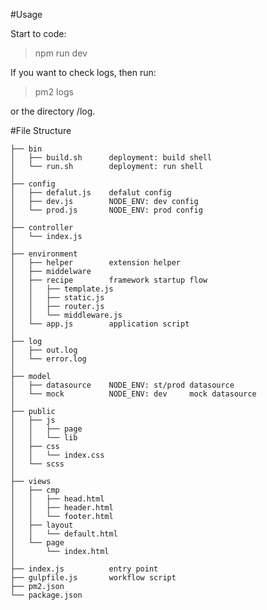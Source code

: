 #Usage

Start to code:

> npm run dev

If you want to check logs, then run:

> pm2 logs

or the directory /log.



#File Structure

    ├── bin
    │   ├── build.sh      deployment: build shell
    │   └── run.sh        deployment: run shell
    │
    ├── config
    │   ├── defalut.js    defalut config
    │   ├── dev.js        NODE_ENV: dev config
    │   └── prod.js       NODE_ENV: prod config
    │
    ├── controller
    │   └── index.js
    │
    ├── environment
    │   ├── helper        extension helper
    │   ├── middelware
    │   ├── recipe        framework startup flow
    │   │   ├── template.js
    │   │   ├── static.js
    │   │   ├── router.js
    │   │   └── middleware.js
    │   └── app.js        application script
    │
    ├── log
    │   ├── out.log
    │   └── error.log
    │
    ├── model
    │   ├── datasource    NODE_ENV: st/prod datasource
    │   └── mock          NODE_ENV: dev     mock datasource
    │
    ├── public
    │   ├── js
    │   │   ├── page
    │   │   └── lib
    │   ├── css
    │   │   └── index.css
    │   └── scss
    │
    ├── views
    │   ├── cmp
    │   │   ├── head.html
    │   │   ├── header.html
    │   │   └── footer.html
    │   ├── layout
    │   │   └── default.html
    │   └── page
    │       └── index.html
    │
    ├── index.js          entry point
    ├── gulpfile.js       workflow script
    ├── pm2.json
    └── package.json